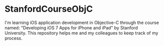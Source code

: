 # StanfordCourseObjC
I'm learning iOS application development in Objective-C through the course named: "Developing iOS 7 Apps for iPhone and iPad" by Stanford University. This repository helps me and my colleagues to keep track of my process.
